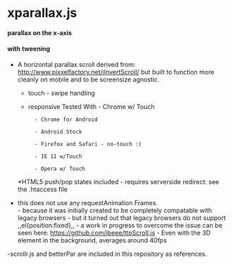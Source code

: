 xparallax.js
============
#### parallax on the x-axis
#### with tweening

- A horizontal parallax scroll derived from: http://www.pixxelfactory.net/jInvertScroll/
but built to function more cleanly on mobile and to be screensize agnostic.

	* touch - swipe handling
	* responsive 
		Tested With
			- Chrome w/ Touch
			
			- Chrome for Android
			
			- Android Stock
			
			- Firefox and Safari - no-touch :(
			
			- IE 11 w/Touch
			
			- Opera w/ Touch

	*HTML5 push/pop states included
			- requires serverside redirect: see the .htaccess file

- this does not use any requestAnimation Frames.	
		- because it was initially created to be completely compatable with legacy browsers
		- but it turned out that legacy browsers do not support ,,el{position:fixed},,
		- a work in progress to overcome the issue can be seen here: https://github.com/jbeee/ttpScroll.js
		- Even with the 3D element in the background, averages around 40fps



-scrollr.js and betterPar are included in this repository as references.
